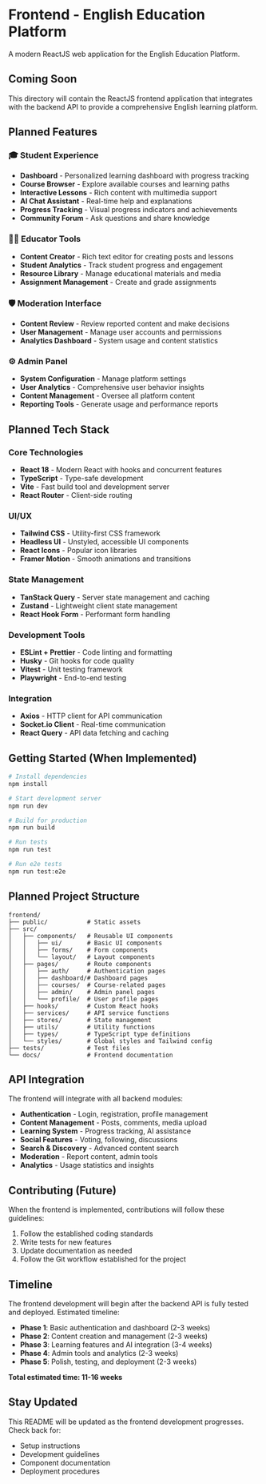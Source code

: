 # Frontend - English Education Platform

A modern ReactJS web application for the English Education Platform.

## Coming Soon

This directory will contain the ReactJS frontend application that integrates with the backend API to provide a comprehensive English learning platform.

## Planned Features

### 🎓 Student Experience
- **Dashboard** - Personalized learning dashboard with progress tracking
- **Course Browser** - Explore available courses and learning paths
- **Interactive Lessons** - Rich content with multimedia support
- **AI Chat Assistant** - Real-time help and explanations
- **Progress Tracking** - Visual progress indicators and achievements
- **Community Forum** - Ask questions and share knowledge

### 👨‍🏫 Educator Tools
- **Content Creator** - Rich text editor for creating posts and lessons
- **Student Analytics** - Track student progress and engagement
- **Resource Library** - Manage educational materials and media
- **Assignment Management** - Create and grade assignments

### 🛡️ Moderation Interface
- **Content Review** - Review reported content and make decisions
- **User Management** - Manage user accounts and permissions
- **Analytics Dashboard** - System usage and content statistics

### ⚙️ Admin Panel
- **System Configuration** - Manage platform settings
- **User Analytics** - Comprehensive user behavior insights
- **Content Management** - Oversee all platform content
- **Reporting Tools** - Generate usage and performance reports

## Planned Tech Stack

### Core Technologies
- **React 18** - Modern React with hooks and concurrent features
- **TypeScript** - Type-safe development
- **Vite** - Fast build tool and development server
- **React Router** - Client-side routing

### UI/UX
- **Tailwind CSS** - Utility-first CSS framework
- **Headless UI** - Unstyled, accessible UI components
- **React Icons** - Popular icon libraries
- **Framer Motion** - Smooth animations and transitions

### State Management
- **TanStack Query** - Server state management and caching
- **Zustand** - Lightweight client state management
- **React Hook Form** - Performant form handling

### Development Tools
- **ESLint + Prettier** - Code linting and formatting
- **Husky** - Git hooks for code quality
- **Vitest** - Unit testing framework
- **Playwright** - End-to-end testing

### Integration
- **Axios** - HTTP client for API communication
- **Socket.io Client** - Real-time communication
- **React Query** - API data fetching and caching

## Getting Started (When Implemented)

```bash
# Install dependencies
npm install

# Start development server
npm run dev

# Build for production
npm run build

# Run tests
npm run test

# Run e2e tests
npm run test:e2e
```

## Planned Project Structure

```
frontend/
├── public/           # Static assets
├── src/
│   ├── components/   # Reusable UI components
│   │   ├── ui/       # Basic UI components
│   │   ├── forms/    # Form components
│   │   └── layout/   # Layout components
│   ├── pages/        # Route components
│   │   ├── auth/     # Authentication pages
│   │   ├── dashboard/# Dashboard pages
│   │   ├── courses/  # Course-related pages
│   │   ├── admin/    # Admin panel pages
│   │   └── profile/  # User profile pages
│   ├── hooks/        # Custom React hooks
│   ├── services/     # API service functions
│   ├── stores/       # State management
│   ├── utils/        # Utility functions
│   ├── types/        # TypeScript type definitions
│   └── styles/       # Global styles and Tailwind config
├── tests/            # Test files
└── docs/             # Frontend documentation
```

## API Integration

The frontend will integrate with all backend modules:

- **Authentication** - Login, registration, profile management
- **Content Management** - Posts, comments, media upload
- **Learning System** - Progress tracking, AI assistance
- **Social Features** - Voting, following, discussions
- **Search & Discovery** - Advanced content search
- **Moderation** - Report content, admin tools
- **Analytics** - Usage statistics and insights

## Contributing (Future)

When the frontend is implemented, contributions will follow these guidelines:

1. Follow the established coding standards
2. Write tests for new features
3. Update documentation as needed
4. Follow the Git workflow established for the project

## Timeline

The frontend development will begin after the backend API is fully tested and deployed. Estimated timeline:

- **Phase 1**: Basic authentication and dashboard (2-3 weeks)
- **Phase 2**: Content creation and management (2-3 weeks)  
- **Phase 3**: Learning features and AI integration (3-4 weeks)
- **Phase 4**: Admin tools and analytics (2-3 weeks)
- **Phase 5**: Polish, testing, and deployment (2-3 weeks)

**Total estimated time: 11-16 weeks**

## Stay Updated

This README will be updated as the frontend development progresses. Check back for:
- Setup instructions
- Development guidelines
- Component documentation
- Deployment procedures
